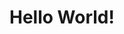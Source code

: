 <!DOCTYPE html>
<html>
<head>
  <meta charset="UTF-8">
  <title>Title</title>
</head>
<body>
  <h1>Hello World!</h1>
</body>
</html>

